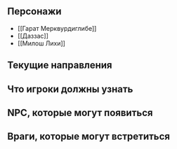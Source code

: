 ## Персонажи
* [[Гарат Мерквурдиглибе]]
* [[Даззас]]
* [[Милош Лихи]]
## Текущие направления

## Что игроки должны узнать

## NPC, которые могут появиться

## Враги, которые могут встретиться


